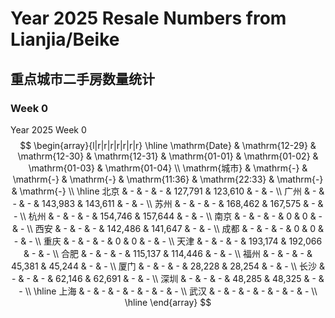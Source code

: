 # Year 2025 Resale Numbers from Lianjia/Beike

## 重点城市二手房数量统计



### Week 0

$\text{Year 2025 Week 0}$
$$
\begin{array}{l|r|r|r|r|r|r|r}
\hline
\mathrm{Date} & \mathrm{12-29} & \mathrm{12-30} & \mathrm{12-31} & \mathrm{01-01} & \mathrm{01-02} & \mathrm{01-03} & \mathrm{01-04} \\
\mathrm{城市} & \mathrm{-} & \mathrm{-} & \mathrm{-} & \mathrm{11:36} & \mathrm{22:33} & \mathrm{-} & \mathrm{-} \\
\hline
北京 & - & - & - & 127,791 & 123,610 & - & - \\
广州 & - & - & - & 143,983 & 143,611 & - & - \\
苏州 & - & - & - & 168,462 & 167,575 & - & - \\
杭州 & - & - & - & 154,746 & 157,644 & - & - \\
南京 & - & - & - & 0 & 0 & - & - \\
西安 & - & - & - & 142,486 & 141,647 & - & - \\
成都 & - & - & - & 0 & 0 & - & - \\
重庆 & - & - & - & 0 & 0 & - & - \\
天津 & - & - & - & 193,174 & 192,066 & - & - \\
合肥 & - & - & - & 115,137 & 114,446 & - & - \\
福州 & - & - & - & 45,381 & 45,244 & - & - \\
厦门 & - & - & - & 28,228 & 28,254 & - & - \\
长沙 & - & - & - & 62,146 & 62,691 & - & - \\
深圳 & - & - & - & 48,285 & 48,325 & - & - \\
\hline
上海 & - & - & - & - & - & - & - \\
武汉 & - & - & - & - & - & - & - \\
\hline
\end{array}
$$

